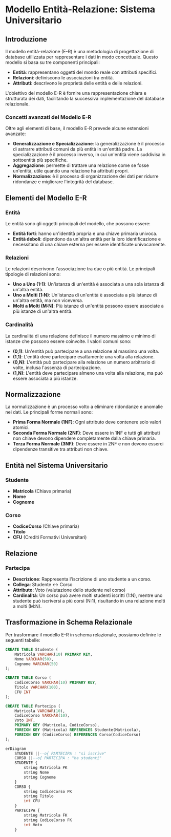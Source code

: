 # Modello Entità-Relazione: Sistema Universitario

## Introduzione
Il modello entità-relazione (E-R) è una metodologia di progettazione di database utilizzata per rappresentare i dati in modo concettuale. Questo modello si basa su tre componenti principali:
- **Entità**: rappresentano oggetti del mondo reale con attributi specifici.
- **Relazioni**: definiscono le associazioni tra entità.
- **Attributi**: descrivono le proprietà delle entità e delle relazioni.

L'obiettivo del modello E-R è fornire una rappresentazione chiara e strutturata dei dati, facilitando la successiva implementazione del database relazionale.

### Concetti avanzati del Modello E-R
Oltre agli elementi di base, il modello E-R prevede alcune estensioni avanzate:
- **Generalizzazione e Specializzazione**: la generalizzazione è il processo di astrarre attributi comuni da più entità in un'entità padre. La specializzazione è il processo inverso, in cui un'entità viene suddivisa in sottoentità più specifiche.
- **Aggregazione**: permette di trattare una relazione come se fosse un'entità, utile quando una relazione ha attributi propri.
- **Normalizzazione**: è il processo di organizzazione dei dati per ridurre ridondanze e migliorare l'integrità del database.

## Elementi del Modello E-R

### Entità
Le entità sono gli oggetti principali del modello, che possono essere:
- **Entità forti**: hanno un'identità propria e una chiave primaria univoca.
- **Entità deboli**: dipendono da un'altra entità per la loro identificazione e necessitano di una chiave esterna per essere identificate univocamente.

### Relazioni
Le relazioni descrivono l'associazione tra due o più entità. Le principali tipologie di relazioni sono:
- **Uno a Uno (1:1)**: Un'istanza di un'entità è associata a una sola istanza di un'altra entità.
- **Uno a Molti (1:N)**: Un'istanza di un'entità è associata a più istanze di un'altra entità, ma non viceversa.
- **Molti a Molti (M:N)**: Più istanze di un'entità possono essere associate a più istanze di un'altra entità.

### Cardinalità
La cardinalità di una relazione definisce il numero massimo e minimo di istanze che possono essere coinvolte. I valori comuni sono:
- **(0,1)**: Un'entità può partecipare a una relazione al massimo una volta.
- **(1,1)**: L'entità deve partecipare esattamente una volta alla relazione.
- **(0,N)**: L'entità può partecipare alla relazione un numero arbitrario di volte, inclusa l'assenza di partecipazione.
- **(1,N)**: L'entità deve partecipare almeno una volta alla relazione, ma può essere associata a più istanze.

## Normalizzazione
La normalizzazione è un processo volto a eliminare ridondanze e anomalie nei dati. Le principali forme normali sono:
- **Prima Forma Normale (1NF)**: Ogni attributo deve contenere solo valori atomici.
- **Seconda Forma Normale (2NF)**: Deve essere in 1NF e tutti gli attributi non chiave devono dipendere completamente dalla chiave primaria.
- **Terza Forma Normale (3NF)**: Deve essere in 2NF e non devono esserci dipendenze transitive tra attributi non chiave.

## Entità nel Sistema Universitario

### Studente
- **Matricola** (Chiave primaria)
- **Nome**
- **Cognome**

### Corso
- **CodiceCorso** (Chiave primaria)
- **Titolo**
- **CFU** (Crediti Formativi Universitari)

## Relazione

### Partecipa
- **Descrizione**: Rappresenta l'iscrizione di uno studente a un corso.
- **Collega**: Studente ↔ Corso
- **Attributo**: Voto (valutazione dello studente nel corso)
- **Cardinalità**: Un corso può avere molti studenti iscritti (1:N), mentre uno studente può iscriversi a più corsi (N:1), risultando in una relazione molti a molti (M:N).

## Trasformazione in Schema Relazionale
Per trasformare il modello E-R in schema relazionale, possiamo definire le seguenti tabelle:

```sql
CREATE TABLE Studente (
    Matricola VARCHAR(10) PRIMARY KEY,
    Nome VARCHAR(50),
    Cognome VARCHAR(50)
);

CREATE TABLE Corso (
    CodiceCorso VARCHAR(10) PRIMARY KEY,
    Titolo VARCHAR(100),
    CFU INT
);

CREATE TABLE Partecipa (
    Matricola VARCHAR(10),
    CodiceCorso VARCHAR(10),
    Voto INT,
    PRIMARY KEY (Matricola, CodiceCorso),
    FOREIGN KEY (Matricola) REFERENCES Studente(Matricola),
    FOREIGN KEY (CodiceCorso) REFERENCES Corso(CodiceCorso)
);

erDiagram
    STUDENTE ||--o{ PARTECIPA : "si iscrive"
    CORSO ||--o{ PARTECIPA : "ha studenti"
    STUDENTE {
        string Matricola PK
        string Nome
        string Cognome
    }
    CORSO {
        string CodiceCorso PK
        string Titolo
        int CFU
    }
    PARTECIPA {
        string Matricola FK
        string CodiceCorso FK
        int Voto
    }
